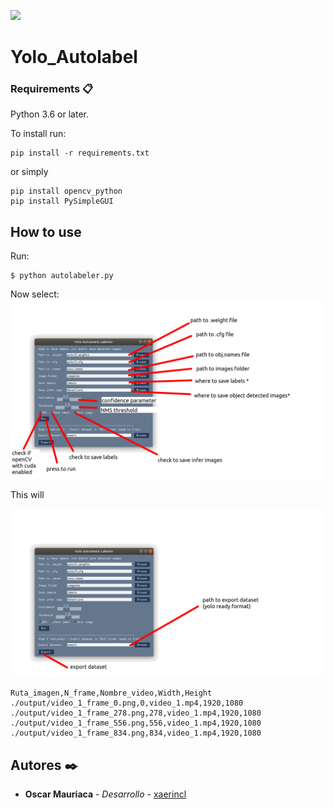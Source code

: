 ![](https://user-images.githubusercontent.com/13696193/43165867-fe02e3b2-8f62-11e8-9fd0-cc7c86b11772.png)




# Yolo_Autolabel



### Requirements 📋

Python 3.6 or later.


To install run:

```
pip install -r requirements.txt
```
or simply
```
pip install opencv_python
pip install PySimpleGUI
```

## How to use 

Run:
```
$ python autolabeler.py
```
Now select:
![tutorial_1](/github_images/img1.png)


This will


![tutorial_2](/github_images/img3.png)

```
Ruta_imagen,N_frame,Nombre_video,Width,Height
./output/video_1_frame_0.png,0,video_1.mp4,1920,1080
./output/video_1_frame_278.png,278,video_1.mp4,1920,1080
./output/video_1_frame_556.png,556,video_1.mp4,1920,1080
./output/video_1_frame_834.png,834,video_1.mp4,1920,1080
```



## Autores ✒️
* **Oscar Mauriaca** - *Desarrollo* - [xaerincl](https://github.com/xaerincl)
